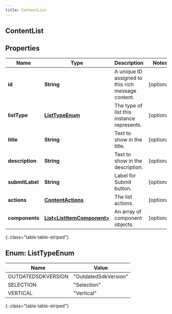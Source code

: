 ```yaml
---
title: ContentList
---
```


## ContentList

## Properties

| Name            | Type                                                                           | Description                                        | Notes      |
| --------------- | ------------------------------------------------------------------------------ | -------------------------------------------------- | ---------- |
| **id**          | <!----><!---->**String**<!---->                                                | A unique ID assigned to this rich message content. | [optional] |
| **listType**    | [**ListTypeEnum**](#ListTypeEnum)<!---->                                       | The type of list this instance represents.         | [optional] |
| **title**       | <!----><!---->**String**<!---->                                                | Text to show in the title.                         | [optional] |
| **description** | <!----><!---->**String**<!---->                                                | Text to show in the description.                   | [optional] |
| **submitLabel** | <!----><!---->**String**<!---->                                                | Label for Submit button.                           | [optional] |
| **actions**     | <!----><!---->[**ContentActions**](ContentActions.md)<!---->                   | The list actions.                                  | [optional] |
| **components**  | <!----><!---->[**List&lt;ListItemComponent&gt;**](ListItemComponent.md)<!----> | An array of component objects.                     | [optional] |

{: class="table table-striped"}

<a name="ListTypeEnum"></a>

## Enum: ListTypeEnum

| Name               | Value                          |
| ------------------ | ------------------------------ |
| OUTDATEDSDKVERSION | &quot;OutdatedSdkVersion&quot; |
| SELECTION          | &quot;Selection&quot;          |
| VERTICAL           | &quot;Vertical&quot;           |

{: class="table table-striped"}
